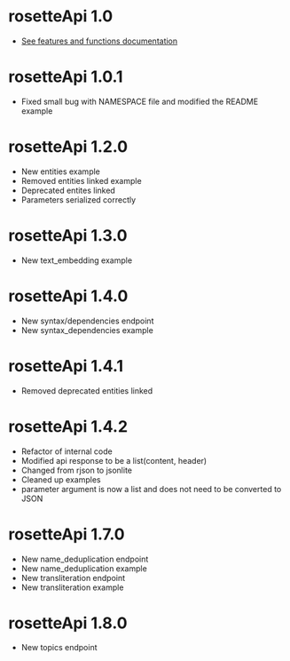 # rosetteApi 1.0
- [See features and functions documentation](https://developer.rosette.com/features-and-functions)

# rosetteApi 1.0.1
- Fixed small bug with NAMESPACE file and modified the README example

# rosetteApi 1.2.0
- New entities example
- Removed entities linked example
- Deprecated entites linked
- Parameters serialized correctly

# rosetteApi 1.3.0
- New text_embedding example

# rosetteApi 1.4.0
- New syntax/dependencies endpoint
- New syntax_dependencies example

# rosetteApi 1.4.1
- Removed deprecated entities linked

# rosetteApi 1.4.2
- Refactor of internal code
- Modified api response to be a list(content, header)
- Changed from rjson to jsonlite
- Cleaned up examples
- parameter argument is now a list and does not need to be converted to JSON

# rosetteApi 1.7.0
- New name_deduplication endpoint
- New name_deduplication example
- New transliteration endpoint
- New transliteration example

# rosetteApi 1.8.0
- New topics endpoint